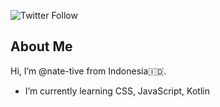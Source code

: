 ![Twitter Follow](https://img.shields.io/twitter/follow/nflksr?style=social)

## About Me

Hi, I’m @nate-tive from Indonesia:indonesia:.
- I’m currently learning CSS, JavaScript, Kotlin
<!---
nate-tive/nate-tive is a ✨ special ✨ repository because its `README.md` (this file) appears on your GitHub profile.
You can click the Preview link to take a look at your changes.
--->
